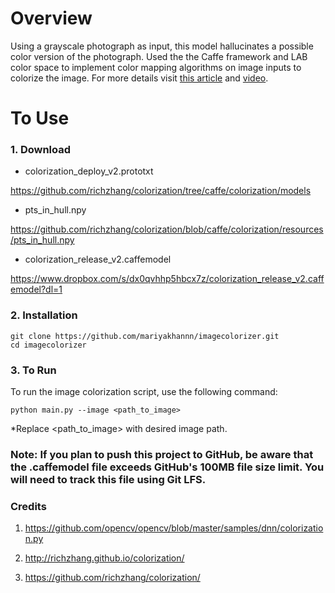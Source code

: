 # Overview
Using a grayscale photograph as input, this model hallucinates a possible color version of the photograph. Used the the Caffe framework and LAB color space to implement color mapping algorithms on image inputs to colorize the image.
For more details visit [this article](https://medium.com/@mariya.k2022/deep-learning-techniques-for-image-colorization-a-step-by-step-guide-66c5a4504877) and [video](https://youtu.be/GCN6jIiBhLo). 


# To Use

### 1. Download 
* colorization_deploy_v2.prototxt 

https://github.com/richzhang/colorization/tree/caffe/colorization/models
* pts_in_hull.npy

https://github.com/richzhang/colorization/blob/caffe/colorization/resources/pts_in_hull.npy
* colorization_release_v2.caffemodel

https://www.dropbox.com/s/dx0qvhhp5hbcx7z/colorization_release_v2.caffemodel?dl=1

### 2. Installation

    git clone https://github.com/mariyakhannn/imagecolorizer.git
    cd imagecolorizer
    
### 3. To Run
To run the image colorization script, use the following command:

    python main.py --image <path_to_image>

*Replace <path_to_image> with desired image path.

### Note: If you plan to push this project to GitHub, be aware that the .caffemodel file exceeds GitHub's 100MB file size limit. You will need to track this file using Git LFS.

### Credits 

1. https://github.com/opencv/opencv/blob/master/samples/dnn/colorization.py
 
2. http://richzhang.github.io/colorization/
 
3. https://github.com/richzhang/colorization/
